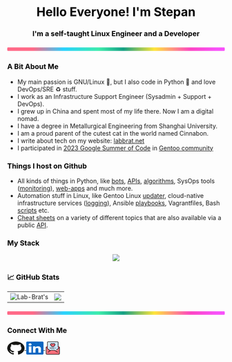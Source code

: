 <h1 style="color:black;" align="center"> Hello Everyone! I'm Stepan</h1>
<h3 style="color:black;" align="center"> I'm a self-taught Linux Engineer and a Developer </h3>

<p><a href="https://labbrat.net/blog/rainbow/"><img src="/images/lineBar.png" width="100%" height="8px"/></a></p>


<h3 style="color:black;"> A Bit About Me </h3>

* My main passion is GNU/Linux 🐧, but I also code in Python 🐍 and love DevOps/SRE ♻ stuff.
* I work as an Infrastructure Support Engineer (Sysadmin + Support + DevOps).
* I grew up in China and spent most of my life there. Now I am a digital nomad.
* I have a degree in Metallurgical Engineering from Shanghai University.
* I am a proud parent of the cutest cat in the world named Cinnabon.
* I write about tech on my website: [labbrat.net](https://labbrat.net)
* I participated in [2023 Google Summer of Code](https://summerofcode.withgoogle.com/programs/2023/projects/GeVkDHOA) in [Gentoo community](https://blogs.gentoo.org/gsoc/2023/08/27/final-report-automated-gentoo-system-updater/)


<h3 style="color:black;"> Things I host on Github </h3>

* All kinds of things in Python, like [bots](https://github.com/Lab-Brat/pebbles_bot), [APIs](https://github.com/Lab-Brat/shell_notes), [algorithms](https://github.com/Lab-Brat/tsp), SysOps tools ([monitoring](https://github.com/Lab-Brat/pyLookout)), [web-apps](https://github.com/Lab-Brat/flask_masque) and much more.
* Automation stuff in Linux, like Gentoo Linux [updater](https://github.com/Lab-Brat/gentoo_update), cloud-native infrastructure services ([logging](https://github.com/Lab-Brat/rsyslog_server)), Ansible [playbooks](https://github.com/Lab-Brat/ansible), Vagrantfiles, Bash [scripts](https://github.com/Lab-Brat/linux_scripts) etc.
* [Cheat sheets](https://github.com/Lab-Brat/cheatsheets) on a variety of different topics that are also available via a public [API](https://github.com/Lab-Brat/shell_notes).


<h3 style="color:black;"> My Stack </h3>

<p align="center">
  <a href="https://skillicons.dev">
    <img src="https://skillicons.dev/icons?i=linux,vim,py,bash,rust,git,ansible,jenkins,githubactions,github,gitlab,kubernetes,docker,gcp,aws,postgres,cloudflare,nginx,flutter,js,html,css&perline=11" />
  </a>
</p>


<h3 style="color:black;"> &#x1f4c8; GitHub Stats </h3>

<table align="center">
  <tr>
    <td>
      <a ><img align="center" src="https://github-readme-stats.vercel.app/api?username=Lab-Brat&show_icons=true&include_all_commits=true&show_icons=true&theme=swift&hide_border=true" alt=Lab-Brat's github stats" height="200" /></a>
    </td>
    <td>
      <a><img align="center" src="https://github-readme-stats.vercel.app/api/top-langs/?username=Lab-Brat&layout=compact&langs_count=8&count_private=true&theme=swift&hide_border=true" height="200"/></a>
    </td>
  </tr>
</table>

<p><a href="https://labbrat.net/blog/rainbow/"><img src="/images/lineBar.png" width="100%" height="8px"/></a></p>


<h3 style="color:black;"> Connect With Me </h3>

<p align="left">
  <a href="https://www.github.com/Lab-Brat" target="_blank">
    <img align="center" src="https://github.com/Lab-Brat/Lab-Brat/blob/main/icons/GitHub.svg" alt="github" height="30" width="40" />
  </a>
  <a href="https://www.linkedin.com/in/stepan-kulikov-v/" target="_blank">
    <img align="center" src="https://github.com/Lab-Brat/Lab-Brat/blob/main/icons/LinkedIn.svg" alt="linkedin" height="30" width="40" />
  </a>
  <a href="mailto:labbrat_social@pm.me" target="_blank">
    <img align="center" src="https://github.com/Lab-Brat/Lab-Brat/blob/main/icons/MailHeart.png" alt="mail" height="30" width="35" />
  </a>
</p>
<br>
